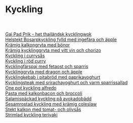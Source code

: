 # Kyckling<br/><br/>

[Gai Pad Prik - het thailändsk kycklingwok](/recipes/kyckling/gai-pad-prik---het-thailandsk-kycklingwok.md)<br/>[Helstekt Bosarpkyckling fylld med ingefära och äpple](/recipes/kyckling/helstekt-bosarpkyckling-fylld-med-ingefara-och-apple.md)<br/>[Krämig kalkongryta med bönor](/recipes/kyckling/kramig-kalkongryta-med-bonor.md)<br/>[Krämig kycklinggryta med vitt vin och chorizo](/recipes/kyckling/kramig-kycklinggryta-med-vitt-vin-och-chorizo.md)<br/>[Kyckling i currysås](/recipes/kyckling/kyckling-i-currysas.md)<br/>[Kyckling i röd curry](/recipes/kyckling/kyckling-rod-curry.md)<br/>[Kycklingfärspaj med fetaost och sparris](/recipes/kyckling/kycklingfarspaj-med-fetaost-och-sparris.md)<br/>[Kycklinggryta med dragon och äpple](/recipes/kyckling/kycklinggryta-med-dragon-och-apple.md)<br/>[Kycklingkebab i pitabröd med paprikayoghurt](/recipes/kyckling/kycklingkebab-i-pitabrod-med-paprikayoghurt.md)<br/>[Kycklingsteak med srirachayoghurt och varm sparrissallad](/recipes/kyckling/kycklingsteak-med-srirachayoghurt-och-varm-sparrissallad.md)<br/>[One pot kyckling alfredo](/recipes/kyckling/one-pot-kyckling-alfredo.md)<br/>[Pasta med kalkonbacon och broccoli](/recipes/kyckling/pasta-med-kalkonbacon-och-broccoli.md)<br/>[Salamispäckad kyckling på avokadobädd](/recipes/kyckling/salamispackad-kyckling-pa-avokadobadd.md)<br/>[Sesamrostad kyckling med krämig coleslaw](/recipes/kyckling/sesamrostad-kyckling-med-kramig-coleslaw.md)<br/>[Stekt kalkon med tomat- och olivsås](/recipes/kyckling/stekt-kalkon-med-tomat--och-olivsas.md)<br/>[Strimlad kyckling teriyaki](/recipes/kyckling/strimlad-kyckling-teriyaki.md)
